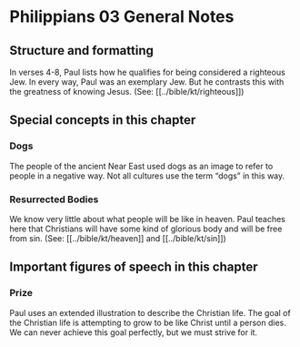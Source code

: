 # Philippians 03 General Notes
## Structure and formatting

In verses 4-8, Paul lists how he qualifies for being considered a righteous Jew. In every way, Paul was an exemplary Jew. But he contrasts this with the greatness of knowing Jesus. (See: [[../bible/kt/righteous]])

## Special concepts in this chapter

### Dogs
The people of the ancient Near East used dogs as an image to refer to people in a negative way. Not all cultures use the term “dogs” in this way.

### Resurrected Bodies
We know very little about what people will be like in heaven. Paul teaches here that Christians will have some kind of glorious body and will be free from sin. (See: [[../bible/kt/heaven]] and [[../bible/kt/sin]])

## Important figures of speech in this chapter

### Prize
Paul uses an extended illustration to describe the Christian life. The goal of the Christian life is attempting to grow to be like Christ until a person dies. We can never achieve this goal perfectly, but we must strive for it.